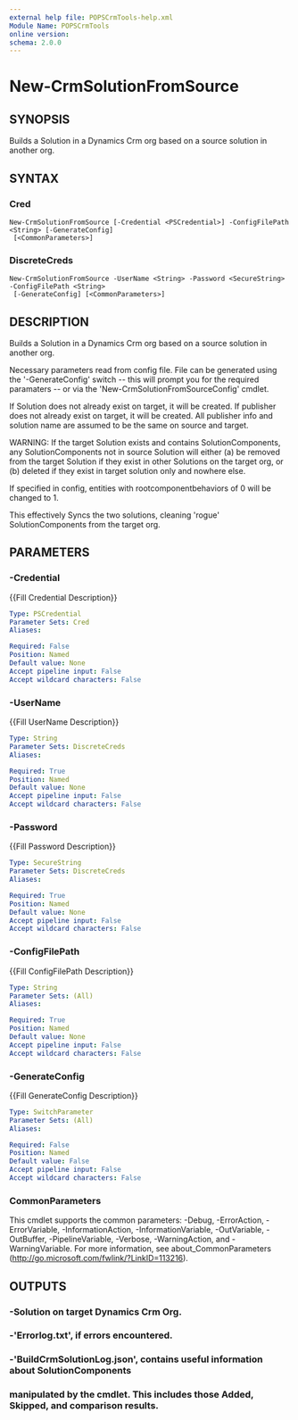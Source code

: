 ```yaml
---
external help file: POPSCrmTools-help.xml
Module Name: POPSCrmTools
online version:
schema: 2.0.0
---
```


# New-CrmSolutionFromSource

## SYNOPSIS
Builds a Solution in a Dynamics Crm org based on a source solution
in another org.

## SYNTAX

### Cred
```
New-CrmSolutionFromSource [-Credential <PSCredential>] -ConfigFilePath <String> [-GenerateConfig]
 [<CommonParameters>]
```

### DiscreteCreds
```
New-CrmSolutionFromSource -UserName <String> -Password <SecureString> -ConfigFilePath <String>
 [-GenerateConfig] [<CommonParameters>]
```

## DESCRIPTION
Builds a Solution in a Dynamics Crm org based on a source solution
in another org.

Necessary parameters read from config file.
File can be generated
using the '-GenerateConfig' switch -- this will prompt you for 
the required paramaters -- or via the 'New-CrmSolutionFromSourceConfig' cmdlet.

If Solution does not already exist on target, it will be created.
If publisher
does not already exist on target, it will be created.
All publisher info and 
solution name are assumed to be the same on source and target.

WARNING: If the target Solution exists and contains SolutionComponents, any
SolutionComponents not in source Solution will either (a) be removed from
the target Solution if they exist in other Solutions on the target org, or
(b) deleted if they exist in target solution only and nowhere else.

If specified in config, entities with rootcomponentbehaviors of 0 will be
changed to 1.

This effectively Syncs the two solutions, cleaning 'rogue' SolutionComponents from
the target org.

## PARAMETERS

### -Credential
{{Fill Credential Description}}

```yaml
Type: PSCredential
Parameter Sets: Cred
Aliases:

Required: False
Position: Named
Default value: None
Accept pipeline input: False
Accept wildcard characters: False
```

### -UserName
{{Fill UserName Description}}

```yaml
Type: String
Parameter Sets: DiscreteCreds
Aliases:

Required: True
Position: Named
Default value: None
Accept pipeline input: False
Accept wildcard characters: False
```

### -Password
{{Fill Password Description}}

```yaml
Type: SecureString
Parameter Sets: DiscreteCreds
Aliases:

Required: True
Position: Named
Default value: None
Accept pipeline input: False
Accept wildcard characters: False
```

### -ConfigFilePath
{{Fill ConfigFilePath Description}}

```yaml
Type: String
Parameter Sets: (All)
Aliases:

Required: True
Position: Named
Default value: None
Accept pipeline input: False
Accept wildcard characters: False
```

### -GenerateConfig
{{Fill GenerateConfig Description}}

```yaml
Type: SwitchParameter
Parameter Sets: (All)
Aliases:

Required: False
Position: Named
Default value: False
Accept pipeline input: False
Accept wildcard characters: False
```

### CommonParameters
This cmdlet supports the common parameters: -Debug, -ErrorAction, -ErrorVariable, -InformationAction, -InformationVariable, -OutVariable, -OutBuffer, -PipelineVariable, -Verbose, -WarningAction, and -WarningVariable.
For more information, see about_CommonParameters (http://go.microsoft.com/fwlink/?LinkID=113216).

## OUTPUTS

### -Solution on target Dynamics Crm Org.
### -'Errorlog.txt', if errors encountered.
### -'BuildCrmSolutionLog.json', contains useful information about SolutionComponents
###  manipulated by the cmdlet. This includes those Added, Skipped, and comparison results.
